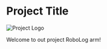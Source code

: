 # Project Title

![Project Logo]("C:\Users\kinan\OneDrive-KTH\ProjectKurs\pic1.jpg")

Welcome to out project RoboLog arm!
